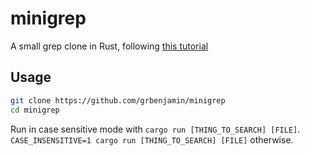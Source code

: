# minigrep
A small grep clone in Rust, following [this tutorial](https://doc.rust-lang.org/book/second-edition/ch12-00-an-io-project.html)

## Usage
```bash
git clone https://github.com/grbenjamin/minigrep
cd minigrep
```

Run in case sensitive mode with ``cargo run [THING_TO_SEARCH] [FILE]``. ``CASE_INSENSITIVE=1 cargo run [THING_TO_SEARCH] [FILE]`` otherwise.
